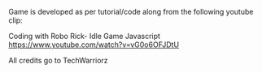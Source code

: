 Game is developed as per tutorial/code along from the following youtube clip:

Coding with Robo Rick- Idle Game Javascript
https://www.youtube.com/watch?v=vG0o6OFJDtU


All credits go to TechWarriorz
